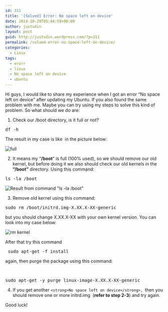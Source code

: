 ```yaml
---
id: 311
title: '[Solved] Error: No space left on device'
date: 2014-10-29T05:44:59+00:00
author: justudin
layout: post
guid: http://justudin.wordpress.com/?p=311
permalink: /solved-error-no-space-left-on-device/
categories:
  - Linux
tags:
  - erorr
  - linux
  - No space left on device
  - ubuntu
---
```

Hi guys, I would like to share my experience when I got an error &#8220;No space left on device&#8221; after updating my Ubuntu. If you also found the same problem with me. Maybe you can try using my steps to solve this kind of problem. So what should we do are:<!--more-->

1. Check our /boot directory, is it full or not?

<pre class="brush: bash; title: ; notranslate" title="">df -h </pre>

The result in my case is like  in the picture below:

<img class="wp-image-315 size-full" src="files/uploads/2014/10/full.png" alt="full" width="587" height="234" srcset="files/uploads/2014/10/full-300x120.png 300w, files/uploads/2014/10/full.png 587w" sizes="(max-width: 587px) 100vw, 587px" />

2. It means my &#8220;**/boot**&#8221; is full (100% used), so we should remove our old kernel, but before doing it we also should check our old kernels in the **&#8220;/boot&#8221;** directory. Using this command:

<pre class="brush: bash; title: ; notranslate" title="">ls -la /boot </pre>

<img class="wp-image-316 size-full" src="files/uploads/2014/10/old-kernel.png" alt="Result from command &quot;ls -la /boot&quot;" width="755" height="838" srcset="files/uploads/2014/10/old-kernel-270x300.png 270w, files/uploads/2014/10/old-kernel.png 755w" sizes="(max-width: 755px) 100vw, 755px" />

3. Remove old kernel using this command:

<pre class="brush: bash; title: ; notranslate" title="">sudo rm /boot/initrd.img-X.XX.X-XX-generic </pre>

but you should change X.XX.X-XX with your own kernel version. You can look into my case below:

<img class="aligncenter wp-image-320 size-full" src="files/uploads/2014/10/rm-kernel.png" alt="rm kernel" width="594" height="21" srcset="files/uploads/2014/10/rm-kernel-300x11.png 300w, files/uploads/2014/10/rm-kernel.png 594w" sizes="(max-width: 594px) 100vw, 594px" />

After that try this command

<pre class="brush: bash; title: ; notranslate" title=""> sudo apt-get -f install </pre>

again, then purge the package using this command:

&nbsp;

<pre class="brush: bash; title: ; notranslate" title="">sudo apt-get -y purge linux-image-X.XX.X-XX-generic </pre>

4. If you get another `<strong>No space left on device</strong>, `then you should remove one or more initrd.img  (**refer to step 2-3**) and try again.

Good luck!